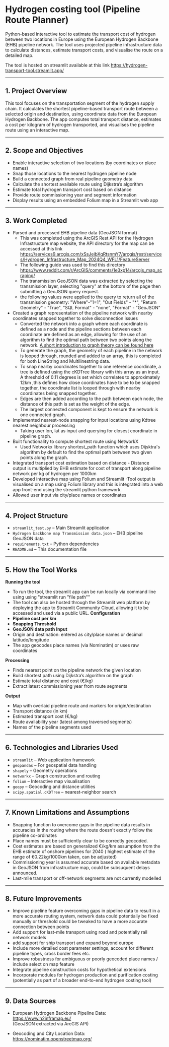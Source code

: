 # Hydrogen costing tool (Pipeline Route Planner)

Python-based interactive tool to estimate the transport cost of hydrogen between two locations in Europe using the European Hydrogen Backbone (EHB) pipeline network. The tool uses projected pipeline infrastructure data to calculate distances, estimate transport costs, and visualise the route on a detailed map.

The tool is hosted on streamlit available at this link https://hydrogen-transport-tool.streamlit.app/

---

## 1. Project Overview

This tool focuses on the transportation segment of the hydrogen supply chain. It calculates the shortest pipeline-based transport route between a selected origin and destination, using coordinate data from the European Hydrogen Backbone. The app computes total transport distance, estimates a cost per kilogram of hydrogen transported, and visualises the pipeline route using an interactive map.

---

## 2. Scope and Objectives

- Enable interactive selection of two locations (by coordinates or place names)
- Snap those locations to the nearest hydrogen pipeline node
- Build a connected graph from real pipeline geometry data
- Calculate the shortest available route using Dijkstra’s algorithm
- Estimate total hydrogen transport cost based on distance
- Provide route commissioning year and segment information
- Display results using an embedded Folium map in a Streamlit web app

---

## 3. Work Completed

- Parsed and processed EHB pipeline data (GeoJSON format)
    - This was completed using the ArcGIS Rest API for the Hydrogen Infrastructure map website, the API directory for the map can be accessed at this link https://services9.arcgis.com/xSsJeibXqRtsnmY7/arcgis/rest/services/Hydrogen_Infrastructure_Map_2024Q4_WFL1/FeatureServer
    - The following guide was used to find this directory https://www.reddit.com/r/ArcGIS/comments/1e3xp14/arcgis_map_scraping/
    - The transmission GeoJSON data was extracted by selecting the transmission layer, selecting "query" at the bottom of the page then submitting a GeoJSON query request.
    - the following values were applied to the query to return all of the transmission geometry: "Where"-"1=1", "Out Fields" - "*", "Return Geometry" - "True", "SQL Format" - "none", "Format" - "GeoJSON"
- Created a graph representation of the pipeline network with nearby coordinates snapped together to solve disconnection issues
    - Converted the network into a graph where each coordinate is defined as a node and the pipeline sections between each coordinate are defined as an edge, allowing for the use of an algorithm to find the optimal path between two points along the network. [A short introduction to graph theory can be found here](https://medium.com/basecs/a-gentle-introduction-to-graph-theory-77969829ead8)
    - To generate the graph, the geometry of each pipeline in the network is looped through, rounded and added to an array, this is completed for both LineString and Multilinestring data.
    - To snap nearby coordinates together to one reference coordinate, a tree is defined using the cKDTree library with this array as an input. A threshold of 0.11 degrees is set which correlates to approximately 12km ,this defines how close coordinates have to be to be snapped together, the coordinate list is looped through with nearby coordinates being snapped together.
    - Edges are then added according to the path between each node, the distance of this path is set as the weight of the edge.
    - The largest connected component is kept to ensure the network is one connected graph.
- Implemented nearest-node snapping for input locations using Kdtree nearest neighbour processing
    - Taking user lon, lat as input and querying for closest coordinate in pipeline graph.
- Built functionality to compute shortest route using NetworkX
    - Used Networkx library shortest_path function which uses Dijsktra's algorithm by default to find the optimal path between two given points along the graph.
- Integrated transport cost estimation based on distance
      - Distance output is multiplied by EHB estimate for cost of transport along pipeline network per kg of hydrogen per 1000km
- Developed interactive map using Folium and Streamlit
      -Tool output is visualised on a map using Folium library and this is integrated into a web app front-end using the streamlit python framework.
- Allowed user input via city/place names or coordinates

---

## 4. Project Structure

- `streamlit_test.py` – Main Streamlit application
- `Hydrogen backbone map Transmission data.json` – EHB pipeline GeoJSON data
- `requirements.txt` – Python dependencies
- `README.md` – This documentation file

---

## 5. How the Tool Works
**Running the tool**
- To run the tool, the streamlit app can be run locally via command line using using "streamlit run "file path""
- The tool can also be hosted through the Streamlit web platform by deploying the app to Streamlit Community Cloud, allowing it to be accessed and used via a public URL.
**Configuration**
- **Pipeline cost per km**
- **Snapping Threshold**
- **GeoJSON data path**
**Input**  
- Origin and destination: entered as city/place names or decimal latitude/longitude  
- The app geocodes place names (via Nominatim) or uses raw coordinates  

**Processing**  
- Finds nearest point on the pipeline network the given location
- Build shortest path using Dijkstra’s algorithm on the graph  
- Estimate total distance and cost (€/kg)  
- Extract latest commissioning year from route segments  

**Output**  
- Map with overlaid pipeline route and markers for origin/destination  
- Transport distance (in km)  
- Estimated transport cost (€/kg)  
- Route availability year (latest among traversed segments)  
- Names of the pipeline segments used  

---

## 6. Technologies and Libraries Used

- `streamlit` – Web application framework
- `geopandas` – For geospatial data handling
- `shapely` – Geometry operations
- `networkx` – Graph construction and routing
- `folium` – Interactive map visualisation
- `geopy` – Geocoding and distance utilities
- `scipy.spatial.cKDTree` – nearest-neighbor search

---

## 7. Known Limitations and Assumptions

- Snapping function to overcome gaps in the pipeline data results in accuracies in the routing where the route doesn't exactly follow the pipeline co-ordinates
- Place names must be sufficiently clear to be correctly geocoded.  
- Cost estimates are based on generalized €/kg/km assumption from the EHB estimate of onshore pipelines for 2040 ( highest estimate of the range of €0.22kg/1000km taken, can be adjusted)  
- Commissioning year is assumed accurate based on available metadata in GeoJSON from infrastructure map, could be subsuquent delays announced. 
- Last-mile transport or off-network segments are not currently modelled  

---

## 8. Future Improvements
- Improve pipeline feature overcoming gaps in pipeline data to result in a more accurate routing system, network data could potentially be fixed manually or threshold could be tweaked to have a more accurate connection between points
- Add support for last-mile transport using road and potentially rail network models
- add support for ship transport and expand beyond europe 
- Include more detailed cost parameter settings, account for different pipeline types, cross border fees etc.  
- Improve robustness for ambiguous or poorly geocoded place names / include select on map feature  
- Integrate pipeline construction costs for hypothetical extensions  
- Incorporate modules for hydrogen production and purification costing  
  (potentially as part of a broader end-to-end hydrogen costing tool)  

---

## 9. Data Sources

- European Hydrogen Backbone Pipeline Data:  
  https://www.h2inframap.eu/  
  (GeoJSON extracted via ArcGIS API)

- Geocoding and City Location Data:  
  https://nominatim.openstreetmap.org/

